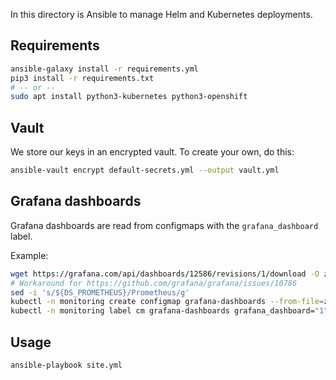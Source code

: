 In this directory is Ansible to manage Helm and Kubernetes deployments.


## Requirements

```bash
ansible-galaxy install -r requirements.yml
pip3 install -r requirements.txt
# -- or -- 
sudo apt install python3-kubernetes python3-openshift
```


## Vault

We store our keys in an encrypted vault. To create your own, do this:

```bash
ansible-vault encrypt default-secrets.yml --output vault.yml
```

## Grafana dashboards

Grafana dashboards are read from configmaps with the `grafana_dashboard` label.

Example:
```bash
wget https://grafana.com/api/dashboards/12586/revisions/1/download -O zfs_configmap.json
# Workaround for https://github.com/grafana/grafana/issues/10786
sed -i 's/${DS_PROMETHEUS}/Prometheus/g'
kubectl -n monitoring create configmap grafana-dashboards --from-file=zfs_configmap.json
kubectl -n monitoring label cm grafana-dashboards grafana_dashboard="1"
```


## Usage

```bash
ansible-playbook site.yml
```
